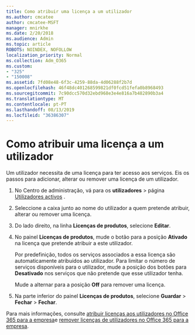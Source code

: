 ```yaml
---
title: Como atribuir uma licença a um utilizador
ms.author: cmcatee
author: cmcatee-MSFT
manager: mnirkhe
ms.date: 2/20/2018
ms.audience: Admin
ms.topic: article
ROBOTS: NOINDEX, NOFOLLOW
localization_priority: Normal
ms.collection: Adm_O365
ms.custom:
- "325"
- "150008"
ms.assetid: 7fd08e48-6f3c-4259-88da-4d06288f2b7d
ms.openlocfilehash: 46f48dc401268599821df0fcd51fefa0b8968493
ms.sourcegitcommit: 7c90dcc570d32ebd968e3e4e816a7b482890b3a4
ms.translationtype: MT
ms.contentlocale: pt-PT
ms.lasthandoff: 08/13/2019
ms.locfileid: "36386307"
---
```

# <a name="how-to-assign-a-license-to-a-user"></a>Como atribuir uma licença a um utilizador

Um utilizador necessita de uma licença para ter acesso aos serviços. Eis os passos para adicionar, alterar ou remover uma licença de um utilizador.
  
1. No Centro de administração, vá para os **utilizadores** \> página [Utilizadores activos](https://go.microsoft.com/fwlink/p/?linkid=834822) .

2. Seleccione a caixa junto ao nome do utilizador a quem pretende atribuir, alterar ou remover uma licença.

3. Do lado direito, na linha **Licenças de produtos**, selecione **Editar**.

4. No painel **Licenças de produtos**, mude o botão para a posição **Ativado** na licença que pretende atribuir a este utilizador.

    Por predefinição, todos os serviços associados a essa licença são automaticamente atribuídos ao utilizador. Para limitar o número de serviços disponíveis para o utilizador, mude a posição dos botões para **Desativado** nos serviços que não pretende que esse utilizador tenha.

    Mude a alternar para a posição **Off** para remover uma licença.

5. Na parte inferior do painel **Licenças de produtos**, selecione **Guardar** \> **Fechar** \> **Fechar**.

Para mais informações, consulte [atribuir licenças aos utilizadores no Office 365 para a empresa](https://docs.microsoft.com/en-us/office365/admin/subscriptions-and-billing/assign-licenses-to-users)e [remover licenças de utilizadores no Office 365 para a empresa](https://docs.microsoft.com/en-us/office365/admin/subscriptions-and-billing/remove-licenses-from-users).